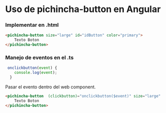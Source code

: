 # Uso de pichincha-button en Angular

### Implementar en .html
```html
<pichincha-button size="large" id="idButton" color="primary">
    Texto Boton
</pichincha-button>
```

### Manejo de eventos en el .ts
```typescript
 onclickbutton(event) {
    console.log(event);
  }
```


Pasar el evento dentro del web component.

```html
<pichincha-button  (clickbutton)="onclickbutton($event)" size="large"  id="button"  color="primary">
    Texto Boton
</pichincha-button>
```

